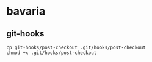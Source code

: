 # bavaria

## git-hooks
```shell
cp git-hooks/post-checkout .git/hooks/post-checkout
chmod +x .git/hooks/post-checkout
```
